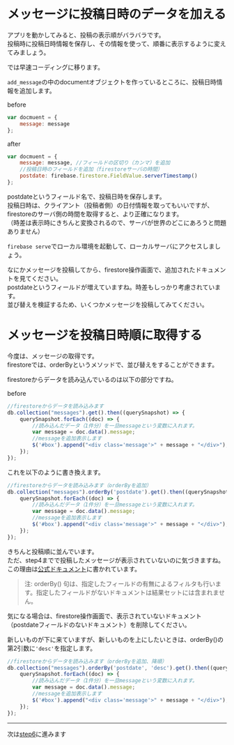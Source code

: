 # メッセージに投稿日時のデータを加える

アプリを動かしてみると、投稿の表示順がバラバラです。  
投稿時に投稿日時情報を保存し、その情報を使って、順番に表示するように変えてみましょう。

では早速コーディングに移ります。

```add_message```の中のdocumentオブジェクトを作っているところに、投稿日時情報を追加します。

before
```js
var docmuent = {
    message: message
};
```

after
```js
var docmuent = {
    message: message, //フィールドの区切り（カンマ）を追加
    //投稿日時のフィールドを追加（firestoreサーバの時間）
    postdate: firebase.firestore.FieldValue.serverTimestamp()
};
```

postdateというフィールド名で、投稿日時を保存します。  
投稿日時は、クライアント（投稿者側）の日付情報を取ってもいいですが、firestoreのサーバ側の時間を取得すると、より正確になります。  
（時差は表示時にきちんと変換されるので、サーバが世界のどこにあろうと問題ありません）

```firebase serve```でローカル環境を起動して、ローカルサーバにアクセスしましょう。

なにかメッセージを投稿してから、firestore操作画面で、追加されたドキュメントを見てください。  
postdateというフィールドが増えていますね。時差もしっかり考慮されています。  
並び替えを検証するため、いくつかメッセージを投稿してみてください。  

# メッセージを投稿日時順に取得する

今度は、メッセージの取得です。  
firestoreでは、orderByというメソッドで、並び替えをすることができます。  

firestoreからデータを読み込んでいるのは以下の部分ですね。

before
```js
//firestoreからデータを読み込みます
db.collection("messages").get().then((querySnapshot) => {
    querySnapshot.forEach((doc) => {
        //読み込んだデータ（1件分）を一旦messageという変数に入れます。
        var message = doc.data().message;
        //messageを追加表示します
        $('#box').append("<div class='message'>" + message + "</div>");
    });
});
```

これを以下のように書き換えます。

```js
//firestoreからデータを読み込みます（orderByを追加）
db.collection("messages").orderBy('postdate').get().then((querySnapshot) => {
    querySnapshot.forEach((doc) => {
        //読み込んだデータ（1件分）を一旦messageという変数に入れます。
        var message = doc.data().message;
        //messageを追加表示します
        $('#box').append("<div class='message'>" + message + "</div>");
    });
});
```

きちんと投稿順に並んでいます。  
ただ、step4までで投稿したメッセージが表示されていないのに気づきますね。  
この理由は[公式ドキュメント](https://firebase.google.com/docs/firestore/query-data/order-limit-data?authuser=0)に書かれています。

> 注: orderBy() 句は、指定したフィールドの有無によるフィルタも行います。指定したフィールドがないドキュメントは結果セットには含まれません。

気になる場合は、firestore操作画面で、表示されていないドキュメント（postdateフィールドのないドキュメント）を削除してください。

新しいものが下に来ていますが、新しいものを上にしたいときは、orderBy()の第2引数に```'desc'```を指定します。

```js
//firestoreからデータを読み込みます（orderByを追加、降順）
db.collection("messages").orderBy('postdate', 'desc').get().then((querySnapshot) => {
    querySnapshot.forEach((doc) => {
        //読み込んだデータ（1件分）を一旦messageという変数に入れます。
        var message = doc.data().message;
        //messageを追加表示します
        $('#box').append("<div class='message'>" + message + "</div>");
    });
});
```

---

次は[step6](./step6.html)に進みます

